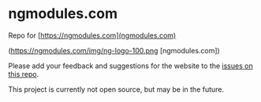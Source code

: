 # ngmodules.com

Repo for [https://ngmodules.com](ngmodules.com)

(https://ngmodules.com/img/ng-logo-100.png [ngmodules.com])

Please add your feedback and suggestions for the website to the [issues on this repo](https://github.com/sdeering/ngmodules.com/issues).

This project is currently not open source, but may be in the future.
